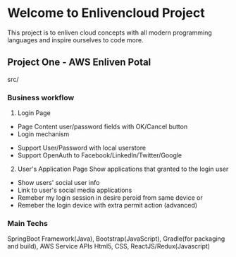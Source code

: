 # Welcome to Enlivencloud Project

This project is to enliven cloud concepts with all modern programming languages and inspire ourselves to code more.

## Project One - AWS Enliven Potal
src/
### Business workflow
1. Login Page
- Page Content
user/password fields with OK/Cancel button
- Login mechanism
* Support User/Password with local userstore
* Support OpenAuth to Facebook/LinkedIn/Twitter/Google

2. User's Application Page
Show applications that granted to the login user
- Show users' social user info
- Link to user's social media applications
- Remeber my login session in desire peroid from same device or 
- Remeber the login device with extra permit action (advanced)

### Main Techs
SpringBoot Framework(Java), Bootstrap(JavaScript), Gradle(for packaging and build), AWS Service APIs
Html5, CSS, ReactJS/Redux(Javascript)


